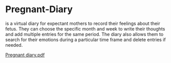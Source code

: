 # Pregnant-Diary
is a virtual diary for expectant mothers to record their feelings about their fetus. They can choose the specific month and week to write their thoughts and add multiple entries for the same period. The diary also allows them to search for their emotions during a particular time frame and delete entries if needed.


[Pregnant diary.pdf](https://github.com/imanar1/Pregnant-Diary/files/11165253/Pregnant.diary.pdf)


